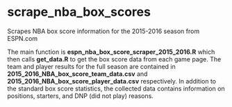 # scrape_nba_box_scores
Scrapes NBA box score information for the 2015-2016 season from ESPN.com

The main function is **espn_nba_box_score_scraper_2015_2016.R** which then calls **get_data.R** to get the box score data from each game page. The team and player results for the full season are contained in **2015_2016_NBA_box_score_team_data.csv** and **2015_2016_NBA_box_score_player_data.csv** respectively. In addition to the standard box score statistics, the collected data contains information on positions, starters, and DNP (did not play) reasons.